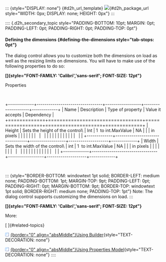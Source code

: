 ::: {style="DISPLAY: none"}
[](ms-xhelp:///?Id=d2h_url_template){#d2h_url_template} ![](!package_url!){#d2h_package_url style="WIDTH: 0px; DISPLAY: none; HEIGHT: 0px"}
:::

:::: {.d2h_secondary_topic style="PADDING-BOTTOM: 10pt; MARGIN: 0pt; PADDING-LEFT: 0pt; PADDING-RIGHT: 0pt; PADDING-TOP: 0pt"}
#### Defining the dimensions {#defining-the-dimensions style="tab-stops: 0pt"}

The dialog control allows you to customize both the dimensions on load as well as the resizing limits on dimensions. You will have to make use of the following properties to do so:

**[]{style="FONT-FAMILY: 'Calibri','sans-serif'; FONT-SIZE: 12pt"}**  

Properties

 

+-------------+---------------------------------+------------------+--------------------+-------------+
| Name        | Description                     | Type of property | Value it accepts   | Dependency  |
+=============+=================================+==================+====================+=============+
| Height      | Sets the height of the control\ | Int              | 1  to int.MaxValue | NA          |
|             | in pixels                       |                  |                    |             |
|             |                                 |                  |                    |             |
|             |                                 |                  |                    |             |
|             |                                 |                  |                    |             |
+-------------+---------------------------------+------------------+--------------------+-------------+
| Width       | Sets the width of the control\  | int              | 1  to int.MaxValue | NA          |
|             | in pixels                       |                  |                    |             |
|             |                                 |                  |                    |             |
|             |                                 |                  |                    |             |
|             |                                 |                  |                    |             |
+-------------+---------------------------------+------------------+--------------------+-------------+

 

::: {style="BORDER-BOTTOM: windowtext 1pt solid; BORDER-LEFT: medium none; PADDING-BOTTOM: 1pt; MARGIN-TOP: 9pt; PADDING-LEFT: 0pt; PADDING-RIGHT: 0pt; MARGIN-BOTTOM: 9pt; BORDER-TOP: windowtext 1pt solid; BORDER-RIGHT: medium none; PADDING-TOP: 1pt"}
Note: The dialog control supports customizing the dimensions on load.
:::

**[]{style="FONT-FAMILY: 'Calibri','sans-serif'; FONT-SIZE: 12pt"}**  

More:

[ ]{#related-topics}

[![](button.gif){border="0" align="absMiddle"}Using Builder](ms-xhelp:///?Id=fdd14aa5-1e9e-4cbe-81f5-f7c5d4f0d6af){style="TEXT-DECORATION: none"}

[![](button.gif){border="0" align="absMiddle"}Using Properties Model](ms-xhelp:///?Id=7f2fe898-014d-4263-b51a-a95cd04311f6){style="TEXT-DECORATION: none"}
::::
